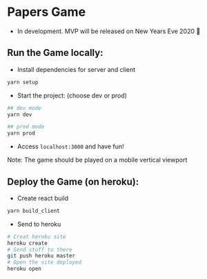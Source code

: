 # Papers Game

- In development. MVP will be released on New Years Eve 2020 🎉

## Run the Game locally:

- Install dependencies for server and client

```bash
yarn setup
```

- Start the project: (choose dev or prod)

```bash
## dev mode
yarn dev

## prod mode
yarn prod
```

- Access `localhost:3000` and have fun!

Note: The game should be played on a mobile vertical viewport

## Deploy the Game (on heroku):

- Create react build

```bash
yarn build_client
```

- Send to heroku

```bash
# Creat heroku site
heroku create
# Send stuff to there
git push heroku master
# Open the site deployed
heroku open
```
